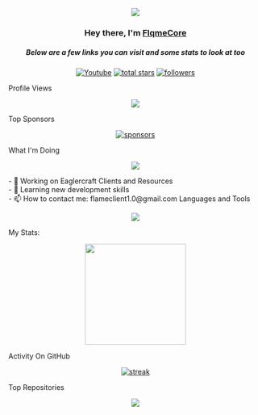 <p align="center">
  <img src="https://readme-typing-svg.demolab.com/?lines=Developer%20of%20FlqmeCore%20Projects;Enhancing%20Eaglercraft%20Experience;Join%20the%20Community!&font=Fira%20Code&center=true&width=700&height=45&color=ff4500&vCenter=true&pause=1000&size=25" />
</p>
<h3 align="center">Hey there, I'm <a href="https://github.com/FlqmeCore">FlqmeCore</a></h3>
<h5 align="center">Below are a few links you can visit and some stats to look at too</h5>
<p align="center">
  <a href="https://www.youtube.com/@FlqmzeCanCode"><img alt="Youtube" title="Youtube" src="https://img.shields.io/badge/-Youtube-FF0000?style=for-the-badge&logo=youtube&logoColor=white"/></a>
  <a href="https://github.com/FlqmeCore?tab=repositories&sort=stargazers">
    <img alt="total stars" title="Total stars on GitHub" src="https://custom-icon-badges.demolab.com/github/stars/FlqmeCore?color=B8B92B&style=for-the-badge&labelColor=959532&logo=star"/></a>
  <a href="https://github.com/FlqmeCore"><img alt="followers" title="Follow me on Github" src="https://img.shields.io/github/followers/FlqmeCore?color=236ad3&style=for-the-badge&logo=github&label=Follow"/></a>
</p>
Profile Views
<p align="center">
  <img src="https://komarev.com/ghpvc/?username=FlqmeCore&style=for-the-badge&color=brightgreen">
</p>
Top Sponsors
<p align="center">

</p>
<p align="center">
  <a href="https://github.com/sponsors/FlqmeCore"><img alt="sponsors" title="All Sponsors" src="https://img.shields.io/badge/-All%20Sponsors-FD9494?style=for-the-badge&logo=GitHub&logoColor=black"/></a>
</p>
What I'm Doing
<p align="center">
  <img src="https://readme-typing-svg.demolab.com/?lines=Working%20on%20Eaglercraft%20Clients;Creating%20Resources;Learning%20New%20Skills&font=Fira%20Code&center=true&width=700&height=45&color=00FF00&vCenter=true&pause=1000&size=25" />
</p>
- 🔭 Working on Eaglercraft Clients and Resources<br>
- 🌱 Learning new development skills<br>
- 📫 How to contact me: flameclient1.0@gmail.com
Languages and Tools
<p align="center">
  <a href="https://github.com/FlqmeCore"><img src="https://skillicons.dev/icons?i=vscode,github,css,html,js"></a>
</p>
My Stats:
<p align="center">
  <img height="200px" src="https://github-readme-stats.vercel.app/api?username=FlqmeCore&hide_border=true&show_icons=true&count_private=true&theme=gruvbox&bg_color=151515">
</p>
Activity On GitHub
<p align="center">
  <a href="https://github.com/FlqmeCore">
    <img title="stats" alt="streak" src="https://github-readme-streak-stats.herokuapp.com/?user=FlqmeCore&theme=dark&hide_border=true&stroke=f53b3b"/>
  </a>
</p>
Top Repositories
<p align="center">
  <img src="https://readme-typing-svg.demolab.com/?lines=No%20top%20repositories%20yet;&font=Fira%20Code&center=true&width=700&height=45&color=FF0000&vCenter=true&pause=1000&size=25" />
</p>
